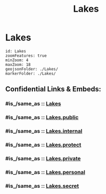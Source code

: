 ﻿---
aliases:
- Lakes
confidential: public
cssclasses: geo-Region
draft: false
expiryDate: 
isDeleted: false
isReadOnly: false
keywords: 
Languages:
- de
layout: 
license: "CC BY-SA 4.0"
linkTitle: 
location:
- 52.48
- 9.33
publish: true
publishDate: 
source: "https://datahub.io/core/country-codes"
tags:
- geo/Country/Region
title: Lakes
type: geo-Region
---

# Lakes

```leaflet
id: Lakes
zoomFeatures: true 
minZoom: 4 
maxZoom: 18
geojsonFolder: ./Lakes/
markerFolder: ./Lakes/
```


## Confidential Links & Embeds: 

### #is_/same_as :: [Lakes](/_Standards/Earth/Continent/Europe/Europe~Central/Germany/Germany~West/Niedersachsen/Lakes.md) 

### #is_/same_as :: [Lakes.public](/_public/Earth/Continent/Europe/Europe~Central/Germany/Germany~West/Niedersachsen/Lakes.public.md) 

### #is_/same_as :: [Lakes.internal](/_internal/Earth/Continent/Europe/Europe~Central/Germany/Germany~West/Niedersachsen/Lakes.internal.md) 

### #is_/same_as :: [Lakes.protect](/_protect/Earth/Continent/Europe/Europe~Central/Germany/Germany~West/Niedersachsen/Lakes.protect.md) 

### #is_/same_as :: [Lakes.private](/_private/Earth/Continent/Europe/Europe~Central/Germany/Germany~West/Niedersachsen/Lakes.private.md) 

### #is_/same_as :: [Lakes.personal](/_personal/Earth/Continent/Europe/Europe~Central/Germany/Germany~West/Niedersachsen/Lakes.personal.md) 

### #is_/same_as :: [Lakes.secret](/_secret/Earth/Continent/Europe/Europe~Central/Germany/Germany~West/Niedersachsen/Lakes.secret.md)

